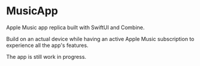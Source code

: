 # MusicApp

Apple Music app replica built with SwiftUI and Combine. 

Build on an actual device while having an active Apple Music subscription to experience all the app's features.

The app is still work in progress.
